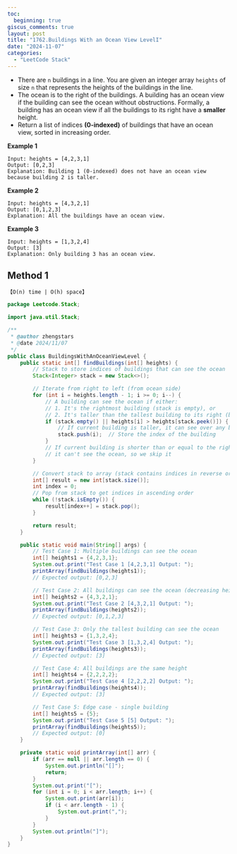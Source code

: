 ```yaml
---
toc:
  beginning: true
giscus_comments: true
layout: post
title: "1762.Buildings With an Ocean View LevelI"
date: "2024-11-07"
categories:
  - "LeetCode Stack"
---
```



- There are `n` buildings in a line. You are given an integer array `heights` of size `n` that represents the heights of the buildings in the line.
- The ocean is to the right of the buildings. A building has an ocean view if the building can see the ocean without obstructions. Formally, a building has an ocean view if all the buildings to its right have a **smaller** height.
- Return a list of indices **(0-indexed)** of buildings that have an ocean view, sorted in increasing order.

**Example 1**

```
Input: heights = [4,2,3,1]
Output: [0,2,3]
Explanation: Building 1 (0-indexed) does not have an ocean view because building 2 is taller.
```

**Example 2**

```
Input: heights = [4,3,2,1]
Output: [0,1,2,3]
Explanation: All the buildings have an ocean view.
```

**Example 3**

```
Input: heights = [1,3,2,4]
Output: [3]
Explanation: Only building 3 has an ocean view.
```

## Method 1

```tex
【O(n) time | O(h) space】
```

```java
package Leetcode.Stack;

import java.util.Stack;

/**
 * @author zhengstars
 * @date 2024/11/07
 */
public class BuildingsWithAnOceanViewLevel {
    public static int[] findBuildings(int[] heights) {
        // Stack to store indices of buildings that can see the ocean
        Stack<Integer> stack = new Stack<>();

        // Iterate from right to left (from ocean side)
        for (int i = heights.length - 1; i >= 0; i--) {
            // A building can see the ocean if either:
            // 1. It's the rightmost building (stack is empty), or
            // 2. It's taller than the tallest building to its right (building at stack.peek())
            if (stack.empty() || heights[i] > heights[stack.peek()]) {
                // If current building is taller, it can see over any building to its right
                stack.push(i);  // Store the index of the building
            }
            // If current building is shorter than or equal to the rightmost visible building,
            // it can't see the ocean, so we skip it
        }

        // Convert stack to array (stack contains indices in reverse order)
        int[] result = new int[stack.size()];
        int index = 0;
        // Pop from stack to get indices in ascending order
        while (!stack.isEmpty()) {
            result[index++] = stack.pop();
        }

        return result;
    }

    public static void main(String[] args) {
        // Test Case 1: Multiple buildings can see the ocean
        int[] heights1 = {4,2,3,1};
        System.out.print("Test Case 1 [4,2,3,1] Output: ");
        printArray(findBuildings(heights1));
        // Expected output: [0,2,3]

        // Test Case 2: All buildings can see the ocean (decreasing heights)
        int[] heights2 = {4,3,2,1};
        System.out.print("Test Case 2 [4,3,2,1] Output: ");
        printArray(findBuildings(heights2));
        // Expected output: [0,1,2,3]

        // Test Case 3: Only the tallest building can see the ocean
        int[] heights3 = {1,3,2,4};
        System.out.print("Test Case 3 [1,3,2,4] Output: ");
        printArray(findBuildings(heights3));
        // Expected output: [3]

        // Test Case 4: All buildings are the same height
        int[] heights4 = {2,2,2,2};
        System.out.print("Test Case 4 [2,2,2,2] Output: ");
        printArray(findBuildings(heights4));
        // Expected output: [3]

        // Test Case 5: Edge case - single building
        int[] heights5 = {5};
        System.out.print("Test Case 5 [5] Output: ");
        printArray(findBuildings(heights5));
        // Expected output: [0]
    }

    private static void printArray(int[] arr) {
        if (arr == null || arr.length == 0) {
            System.out.println("[]");
            return;
        }
        System.out.print("[");
        for (int i = 0; i < arr.length; i++) {
            System.out.print(arr[i]);
            if (i < arr.length - 1) {
                System.out.print(",");
            }
        }
        System.out.println("]");
    }
}
```





